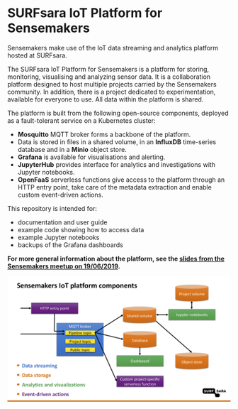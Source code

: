 # SURFsara IoT Platform for Sensemakers

Sensemakers make use of the IoT data streaming and analytics platform hosted at SURFsara.

The SURFsara IoT Platform for Sensemakers is a platform for storing, monitoring, visualising and analyzing sensor data. It is a collaboration platform designed to host multiple projects carried by the Sensemakers community. In addition, there is a project dedicated to experimentation, available for everyone to use. All data within the platform is shared.

The platform is built from the following open-source components, deployed as a fault-tolerant service on a Kubernetes cluster:
- **Mosquitto** MQTT broker forms a backbone of the platform.
- Data is stored in files in a shared volume, in an **InfluxDB** time-series database and in a **Minio** object store.
- **Grafana** is available for visualisations and alerting.
- **JupyterHub** provides interface for analytics and investigations with Jupyter notebooks.
- **OpenFaaS** serverless functions give access to the platform through an HTTP entry point, take care of the metadata extraction and enable custom event-driven actions.

This repository is intended for:
- documentation and user guide
- example code showing how to access data
- example Jupyter notebooks
- backups of the Grafana dashboards

**For more general information about the platform, see the [slides from the Sensemakers meetup on 19/06/2019](https://surfdrive.surf.nl/files/index.php/s/h4zsznyea3m8VQI).**

![Platform overview](documentation/sketch-overview.png)

